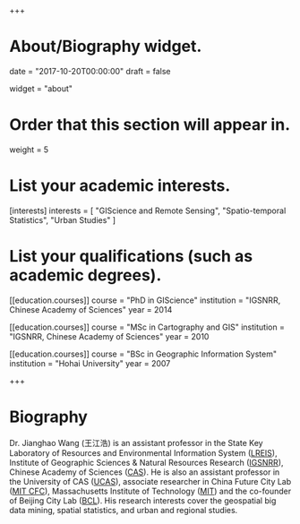 +++
# About/Biography widget.

date = "2017-10-20T00:00:00"
draft = false

widget = "about"

# Order that this section will appear in.
weight = 5

# List your academic interests.
[interests]
  interests = [
    "GIScience and Remote Sensing",
    "Spatio-temporal Statistics",
    "Urban Studies"
  ]

# List your qualifications (such as academic degrees).
[[education.courses]]
  course = "PhD in GIScience"
  institution = "IGSNRR, Chinese Academy of Sciences"
  year = 2014

[[education.courses]]
  course = "MSc in Cartography and GIS"
  institution = "IGSNRR, Chinese Academy of Sciences"
  year = 2010

[[education.courses]]
  course = "BSc in Geographic Information System"
  institution = "Hohai University"
  year = 2007
 
+++

# Biography

Dr. Jianghao Wang (王江浩) is an assistant professor in the State Key Laboratory of Resources and Environmental Information System ([LREIS](http://www.lreis.ac.cn/)), Institute of Geographic Sciences & Natural Resources Research ([IGSNRR](http://www.igsnrr.ac.cn/)), Chinese Academy of Sciences ([CAS](http://english.cas.cn/)). He is also an assistant professor in the University of CAS ([UCAS](http://english.ucas.ac.cn/)), associate researcher in China Future City Lab ([MIT CFC](https://cfclab.mit.edu/)), Massachusetts Institute of Technology ([MIT](http://web.mit.edu/)) and the co-founder of Beijing City Lab ([BCL](http://www.beijingcitylab.com/)). His research interests cover the geospatial big data mining, spatial statistics, and urban and regional studies.

